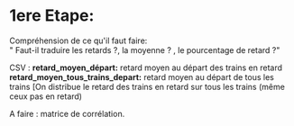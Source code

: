 
# 1ere Etape: 
  Compréhension de ce qu'il faut faire:  
  " Faut-il traduire les retards ?, la moyenne ? , le pourcentage de retard ?"

  CSV : 
  **retard_moyen_départ:** retard moyen au départ des trains en retard
  **retard_moyen_tous_trains_depart:** retard moyen au départ de tous les trains [On distribue le retard des trains en retard sur tous les trains (même ceux pas en retard)

  A faire : matrice de corrélation. 
